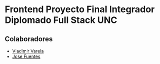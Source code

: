 # Frontend Proyecto Final Integrador Diplomado Full Stack UNC

## Colaboradores
* [Vladimir Varela](https://github.com/VladimirVarelaH)
* [Jose Fuentes](https://github.com/JoanFuentes1981)
